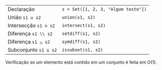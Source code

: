|                          |                                     |
| ------------------------ | ----------------------------------- |
| Declaração               | `s = Set([1, 2, 3, "Algum texto"])` |
| União `s1 ∪ s2`          | `union(s1, s2)`                     |
| Intersecção `s1 ∩ s2`    | `intersect(s1, s2)`                 |
| Diferença `s1 \\ s2`     | `setdiff(s1, s2)`                   |
| Diferença `s1 △ s2`      | `symdiff(s1, s2)`                   |
| Subconjunto `s1 ⊆ s2`   | `issubset(s1, s2)      `             |

Verificação se um elemento está contido em um conjunto é feita em O(1).
